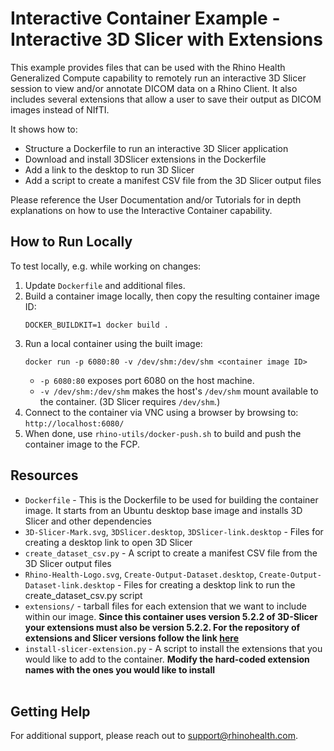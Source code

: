 # Interactive Container Example - Interactive 3D Slicer with Extensions

This example provides files that can be used with the Rhino Health Generalized Compute capability to remotely run an interactive 3D Slicer session to view and/or annotate DICOM data on a Rhino Client. It also includes several extensions that allow a user to save their output as DICOM images instead of NIfTI.

It shows how to:
* Structure a Dockerfile to run an interactive 3D Slicer application
* Download and install 3DSlicer extensions in the Dockerfile
* Add a link to the desktop to run 3D Slicer
* Add a script to create a manifest CSV file from the 3D Slicer output files

Please reference the User Documentation and/or Tutorials for in depth explanations on how to use the Interactive Container capability.

## How to Run Locally

To test locally, e.g. while working on changes:

1. Update `Dockerfile` and additional files.
2. Build a container image locally, then copy the resulting container image ID:
   ```shell
   DOCKER_BUILDKIT=1 docker build .
   ```
3. Run a local container using the built image:
   ```shell
   docker run -p 6080:80 -v /dev/shm:/dev/shm <container image ID>
   ```
   * `-p 6080:80` exposes port 6080 on the host machine.
   * `-v /dev/shm:/dev/shm` makes the host's `/dev/shm` mount available to the container.
     (3D Slicer requires `/dev/shm`.)
4. Connect to the container via VNC using a browser by browsing to: `http://localhost:6080/`
5. When done, use `rhino-utils/docker-push.sh` to build and push the container image to the FCP.


## Resources
- `Dockerfile` - This is the Dockerfile to be used for building the container image. It starts from an Ubuntu desktop base image and installs 3D Slicer and other dependencies 
- `3D-Slicer-Mark.svg`, `3DSlicer.desktop`, `3DSlicer-link.desktop` - Files for creating a desktop link to open 3D Slicer
- `create_dataset_csv.py` - A script to create a manifest CSV file from the 3D Slicer output files
- `Rhino-Health-Logo.svg`, `Create-Output-Dataset.desktop`, `Create-Output-Dataset-link.desktop` - Files for creating a desktop link to run the create_dataset_csv.py script
- `extensions/` - tarball files for each extension that we want to include within our image.  **Since this container uses version 5.2.2 of 3D-Slicer your extensions must also be version 5.2.2.  For the repository of extensions and Slicer versions follow the link [here](https://slicer-packages.kitware.com/#collection/5f4474d0e1d8c75dfc70547e/folder/63f5c7358939577d9867b86b)**
- `install-slicer-extension.py` - A script to install the extensions that you would like to add to the container. **Modify the hard-coded extension names with the ones you would like to install**
<br><br>

## Getting Help
For additional support, please reach out to [support@rhinohealth.com](mailto:support@rhinohealth.com).
